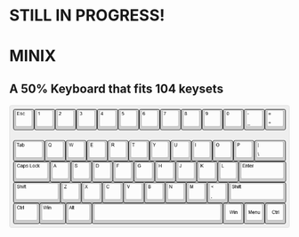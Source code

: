 # STILL IN PROGRESS!

# MINIX

## A 50% Keyboard that fits 104 keysets

![Keyboard Layout](./images/keyboard-layout.png)
